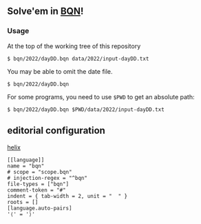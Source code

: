 ## Solve'em in [BQN](https://github.com/mlochbaum/BQN)!

### Usage

At the top of the working tree of this repository

```
$ bqn/2022/dayDD.bqn data/2022/input-dayDD.txt
```

You may be able to omit the date file.

```
$ bqn/2022/dayDD.bqn
```

For some programs, you need to use `$PWD` to get an absolute path:

```
$ bqn/2022/dayDD.bqn $PWD/data/2022/input-dayDD.txt
```

## editorial configuration

[helix](https://helix-editor.com)

```
[[language]]
name = "bqn"
# scope = "scope.bqn"
# injection-regex = "^bqn"
file-types = ["bqn"]
comment-token = "#"
indent = { tab-width = 2, unit = "  " }
roots = []
[language.auto-pairs]
'⟨' = '⟩'
```
